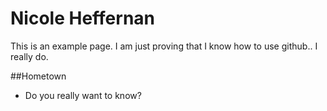 # Nicole Heffernan
This is an example page. I am just proving that I know how to use github.. I really do.

##Hometown
* Do you really want to know?
